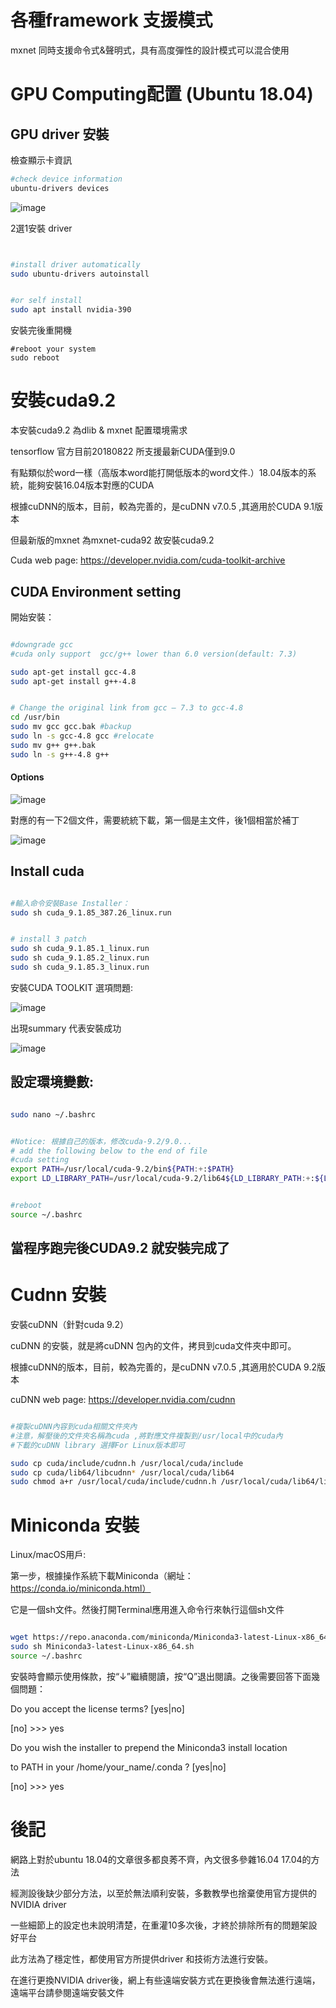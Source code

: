 

# 各種framework 支援模式

mxnet 同時支援命令式&聲明式，具有高度彈性的設計模式可以混合使用

# GPU Computing配置 (Ubuntu 18.04)


## GPU driver 安裝


檢查顯示卡資訊

``` bash
#check device information
ubuntu-drivers devices
```

![image](https://github.com/rockuass1235/deep-learning/blob/master/images/gpu_device.png)

2選1安裝 driver

```bash


#install driver automatically
sudo ubuntu-drivers autoinstall


#or self install
sudo apt install nvidia-390

```

安裝完後重開機

```
#reboot your system
sudo reboot
```


# 安裝cuda9.2

本安裝cuda9.2 為dlib & mxnet 配置環境需求

tensorflow 官方目前20180822 所支援最新CUDA僅到9.0


有點類似於word一樣（高版本word能打開低版本的word文件.）18.04版本的系統，能夠安裝16.04版本對應的CUDA

根據cuDNN的版本，目前，較為完善的，是cuDNN v7.0.5 ,其適用於CUDA 9.1版本

但最新版的mxnet 為mxnet-cuda92 故安裝cuda9.2

Cuda web page: https://developer.nvidia.com/cuda-toolkit-archive



## CUDA Environment setting

開始安裝：

```bash

#downgrade gcc
#cuda only support  gcc/g++ lower than 6.0 version(default: 7.3)

sudo apt-get install gcc-4.8 
sudo apt-get install g++-4.8


# Change the original link from gcc – 7.3 to gcc-4.8
cd /usr/bin
sudo mv gcc gcc.bak #backup
sudo ln -s gcc-4.8 gcc #relocate
sudo mv g++ g++.bak 
sudo ln -s g++-4.8 g++

```

#### Options


![image](https://github.com/rockuass1235/deep-learning/blob/master/images/cuda_opt.png)

對應的有一下2個文件，需要統統下載，第一個是主文件，後1個相當於補丁

![image](https://github.com/rockuass1235/deep-learning/blob/master/images/cuda_patch.png)


## Install cuda

```bash

#輸入命令安裝Base Installer：
sudo sh cuda_9.1.85_387.26_linux.run


# install 3 patch
sudo sh cuda_9.1.85.1_linux.run 
sudo sh cuda_9.1.85.2_linux.run 
sudo sh cuda_9.1.85.3_linux.run


```

安裝CUDA TOOLKIT 選項問題:

![image](https://github.com/rockuass1235/deep-learning/blob/master/images/cuda_toolkit_opt.png)


出現summary 代表安裝成功

![image](https://github.com/rockuass1235/deep-learning/blob/master/images/cuda_summary.png)


## 設定環境變數:

```bash

sudo nano ~/.bashrc


#Notice: 根據自己的版本，修改cuda-9.2/9.0... 
# add the following below to the end of file
#cuda setting
export PATH=/usr/local/cuda-9.2/bin${PATH:+:$PATH}
export LD_LIBRARY_PATH=/usr/local/cuda-9.2/lib64${LD_LIBRARY_PATH:+:${LD_LIBRARY_PATH}}


#reboot
source ~/.bashrc

```

## 當程序跑完後CUDA9.2 就安裝完成了



# Cudnn 安裝


安裝cuDNN（針對cuda 9.2）

cuDNN 的安裝，就是將cuDNN 包內的文件，拷貝到cuda文件夾中即可。

根據cuDNN的版本，目前，較為完善的，是cuDNN v7.0.5 ,其適用於CUDA 9.2版本

cuDNN web page: https://developer.nvidia.com/cudnn


```bash

#複製cuDNN內容到cuda相關文件夾內
#注意，解壓後的文件夾名稱為cuda ,將對應文件複製到/usr/local中的cuda內
#下載的cuDNN library 選擇For Linux版本即可

sudo cp cuda/include/cudnn.h /usr/local/cuda/include
sudo cp cuda/lib64/libcudnn* /usr/local/cuda/lib64
sudo chmod a+r /usr/local/cuda/include/cudnn.h /usr/local/cuda/lib64/libcudnn*

```


# Miniconda 安裝

Linux/macOS用戶:

第一步，根據操作系統下載Miniconda（網址：https://conda.io/miniconda.html）

它是一個sh文件。然後打開Terminal應用進入命令行來執行這個sh文件


```bash

wget https://repo.anaconda.com/miniconda/Miniconda3-latest-Linux-x86_64.sh
sudo sh Miniconda3-latest-Linux-x86_64.sh
source ~/.bashrc

```

安裝時會顯示使用條款，按“↓”繼續閱讀，按“Q”退出閱讀。之後需要回答下面幾個問題：

Do you accept the license terms? [yes|no]

[no] >>> yes

Do you wish the installer to prepend the Miniconda3 install location

to PATH in your /home/your_name/.conda ? [yes|no]

[no] >>> yes



# 後記

網路上對於ubuntu 18.04的文章很多都良莠不齊，內文很多參雜16.04 17.04的方法

經測設後缺少部分方法，以至於無法順利安裝，多數教學也捨棄使用官方提供的NVIDIA driver

一些細節上的設定也未說明清楚，在重灌10多次後，才終於排除所有的問題架設好平台

此方法為了穩定性，都使用官方所提供driver 和技術方法進行安裝。


在進行更換NVIDIA driver後，網上有些遠端安裝方式在更換後會無法進行遠端，遠端平台請參閱遠端安裝文件






















